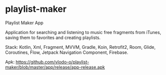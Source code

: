 # playlist-maker
Playlist Maker App

Application for searching and listening to music free fragments from iTunes, saving them to favorites and creating playlists.

Stack: Kotlin, Xml, Fragment, MVVM, Gradle, Koin, Retrofit2, Room, Glide, Coroutines, Flow, Jetpack Navigation Component, Firebase.

Apk: https://github.com/vlodo-o/playlist-maker/blob/master/app/release/app-release.apk
